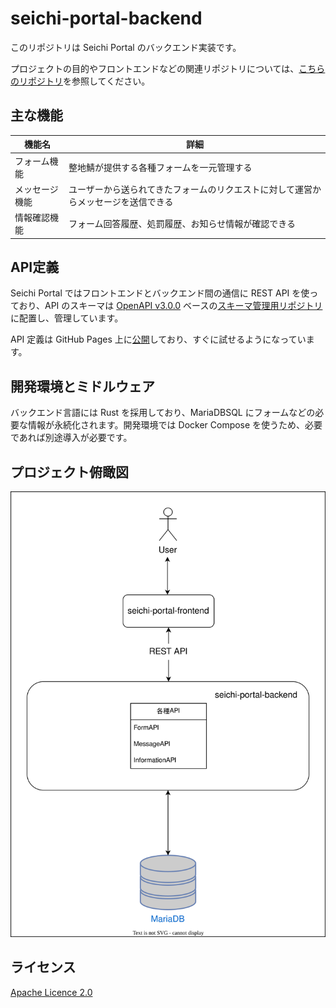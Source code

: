 # seichi-portal-backend

このリポジトリは Seichi Portal のバックエンド実装です。

プロジェクトの目的やフロントエンドなどの関連リポジトリについては、[こちらのリポジトリ](https://github.com/GiganticMinecraft/seichi-portal)を参照してください。

## 主な機能

| 機能名 | 詳細 |
| --- | --- |
| フォーム機能 | 整地鯖が提供する各種フォームを一元管理する |
| メッセージ機能 | ユーザーから送られてきたフォームのリクエストに対して運営からメッセージを送信できる |
| 情報確認機能 | フォーム回答履歴、処罰履歴、お知らせ情報が確認できる |

## API定義

Seichi Portal ではフロントエンドとバックエンド間の通信に REST API を使っており、API のスキーマは [OpenAPI v3.0.0](https://spec.openapis.org/oas/v3.0.0) ベースの[スキーマ管理用リポジトリ](https://github.com/GiganticMinecraft/seichi-portal-api-schema)に配置し、管理しています。

API 定義は GitHub Pages 上に[公開](https://giganticminecraft.github.io/seichi-portal-api-schema/)しており、すぐに試せるようになっています。

## 開発環境とミドルウェア

バックエンド言語には Rust を採用しており、MariaDBSQL にフォームなどの必要な情報が永続化されます。開発環境では Docker Compose を使うため、必要であれば別途導入が必要です。

## プロジェクト俯瞰図

![image](./docs/overhead-view.drawio.svg)

## ライセンス

[Apache Licence 2.0](https://github.com/GiganticMinecraft/seichi-portal-backend/blob/main/LICENSE)
